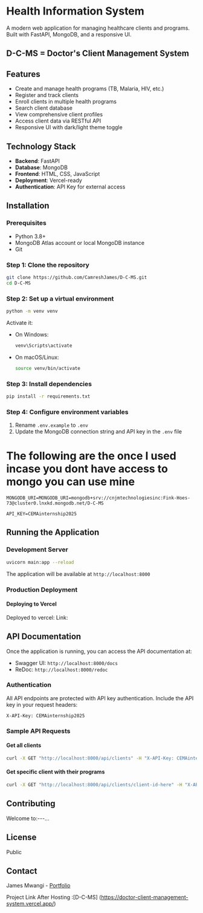 # Health Information System

A modern web application for managing healthcare clients and programs. Built with FastAPI, MongoDB, and a responsive UI.

## D-C-MS = Doctor's Client Management System

## Features

- Create and manage health programs (TB, Malaria, HIV, etc.)
- Register and track clients
- Enroll clients in multiple health programs
- Search client database
- View comprehensive client profiles
- Access client data via RESTful API
- Responsive UI with dark/light theme toggle

## Technology Stack

- **Backend**: FastAPI
- **Database**: MongoDB
- **Frontend**: HTML, CSS, JavaScript
- **Deployment**: Vercel-ready
- **Authentication**: API Key for external access

## Installation

### Prerequisites

- Python 3.8+
- MongoDB Atlas account or local MongoDB instance
- Git

### Step 1: Clone the repository

```bash
git clone https://github.com/CamreshJames/D-C-MS.git
cd D-C-MS
```

### Step 2: Set up a virtual environment

```bash
python -m venv venv
```

Activate it:

- On Windows:
  ```bash
  venv\Scripts\activate
  ```
- On macOS/Linux:
  ```bash
  source venv/bin/activate
  ```

### Step 3: Install dependencies

```bash
pip install -r requirements.txt
```

### Step 4: Configure environment variables

1. Rename `.env.example` to `.env`
2. Update the MongoDB connection string and API key in the `.env` file

# The following are the once I used incase you dont have access to mongo you can use mine
```
MONGODB_URI=MONGODB_URI=mongodb+srv://cnjmtechnologiesinc:Fink-Hoes-73@cluster0.lnxkd.mongodb.net/D-C-MS

API_KEY=CEMAinternship2025
```

## Running the Application

### Development Server

```bash
uvicorn main:app --reload
```

The application will be available at `http://localhost:8000`

### Production Deployment

#### Deploying to Vercel

Deployed to vercel:
   Link: 

## API Documentation

Once the application is running, you can access the API documentation at:

- Swagger UI: `http://localhost:8000/docs`
- ReDoc: `http://localhost:8000/redoc`

### Authentication

All API endpoints are protected with API key authentication. Include the API key in your request headers:

```
X-API-Key: CEMAinternship2025
```

### Sample API Requests

#### Get all clients

```bash
curl -X GET "http://localhost:8000/api/clients" -H "X-API-Key: CEMAinternship2025"
```

#### Get specific client with their programs

```bash
curl -X GET "http://localhost:8000/api/clients/client-id-here" -H "X-API-Key: CEMAinternship2025"
```

## Contributing

Welcome to:---...

## License

Public

## Contact

James Mwangi - [Portfolio](https://james-mwangi-njenga.vercel.app/)

Project Link After Hosting :[D-C-MS] (https://doctor-client-management-system.vercel.app/)